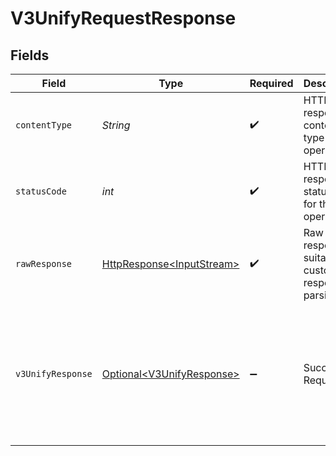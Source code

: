 # V3UnifyRequestResponse


## Fields

| Field                                                                                                                          | Type                                                                                                                           | Required                                                                                                                       | Description                                                                                                                    | Example                                                                                                                        |
| ------------------------------------------------------------------------------------------------------------------------------ | ------------------------------------------------------------------------------------------------------------------------------ | ------------------------------------------------------------------------------------------------------------------------------ | ------------------------------------------------------------------------------------------------------------------------------ | ------------------------------------------------------------------------------------------------------------------------------ |
| `contentType`                                                                                                                  | *String*                                                                                                                       | :heavy_check_mark:                                                                                                             | HTTP response content type for this operation                                                                                  |                                                                                                                                |
| `statusCode`                                                                                                                   | *int*                                                                                                                          | :heavy_check_mark:                                                                                                             | HTTP response status code for this operation                                                                                   |                                                                                                                                |
| `rawResponse`                                                                                                                  | [HttpResponse\<InputStream>](https://docs.oracle.com/en/java/javase/11/docs/api/java.net.http/java/net/http/HttpResponse.html) | :heavy_check_mark:                                                                                                             | Raw HTTP response; suitable for custom response parsing                                                                        |                                                                                                                                |
| `v3UnifyResponse`                                                                                                              | [Optional\<V3UnifyResponse>](../../models/components/V3UnifyResponse.md)                                                       | :heavy_minus_sign:                                                                                                             | Successful Request.                                                                                                            | {<br/>"success": "pending",<br/>"authToken": "eyJhbGciOi...",<br/>"correlationId": "713189b8-5555-4b08-83ba-75d08780aebd"<br/>} |